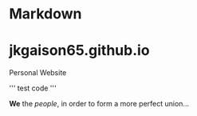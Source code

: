 # Markdown

# jkgaison65.github.io
Personal Website

'''
test code
'''


**We** the _people_, in order to form a more perfect union...
